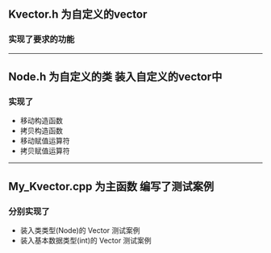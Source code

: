 ## Kvector.h 为自定义的vector
### 实现了要求的功能
--------------
## Node.h 为自定义的类 装入自定义的vector中
### 实现了
<ul>
<li>移动构造函数</li>
<li>拷贝构造函数</li>
<li>移动赋值运算符</li>
<li>拷贝赋值运算符</li>
</ul>

--------------

## My_Kvector.cpp 为主函数 编写了测试案例
### 分别实现了
<ul>
<li>装入类类型(Node)的 Vector 测试案例</li>
<li>装入基本数据类型(int)的 Vector 测试案例</li>
</ul>